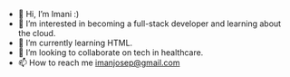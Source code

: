 - 👋 Hi, I’m Imani :)
- 👀 I’m interested in becoming a full-stack developer and learning about the cloud.
- 🌱 I’m currently learning HTML.
- 💞️ I’m looking to collaborate on tech in healthcare.
- 📫 How to reach me imanjosep@gmail.com

<!---
imanjosep/imanjosep is a ✨ special ✨ repository because its `README.md` (this file) appears on your GitHub profile.
You can click the Preview link to take a look at your changes.
--->
